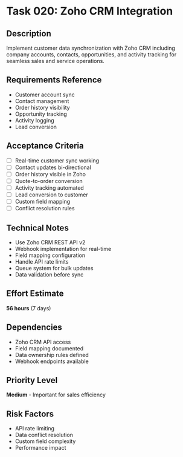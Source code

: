 # Task 020: Zoho CRM Integration

## Description
Implement customer data synchronization with Zoho CRM including company accounts, contacts, opportunities, and activity tracking for seamless sales and service operations.

## Requirements Reference
- Customer account sync
- Contact management
- Order history visibility
- Opportunity tracking
- Activity logging
- Lead conversion

## Acceptance Criteria
- [ ] Real-time customer sync working
- [ ] Contact updates bi-directional
- [ ] Order history visible in Zoho
- [ ] Quote-to-order conversion
- [ ] Activity tracking automated
- [ ] Lead conversion to customer
- [ ] Custom field mapping
- [ ] Conflict resolution rules

## Technical Notes
- Use Zoho CRM REST API v2
- Webhook implementation for real-time
- Field mapping configuration
- Handle API rate limits
- Queue system for bulk updates
- Data validation before sync

## Effort Estimate
**56 hours** (7 days)

## Dependencies
- Zoho CRM API access
- Field mapping documented
- Data ownership rules defined
- Webhook endpoints available

## Priority Level
**Medium** - Important for sales efficiency

## Risk Factors
- API rate limiting
- Data conflict resolution
- Custom field complexity
- Performance impact